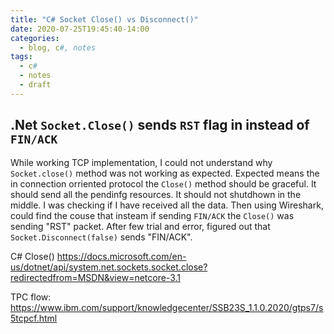 ```yaml
---
title: "C# Socket Close() vs Disconnect()"
date: 2020-07-25T19:45:40-14:00
categories:
  - blog, c#, notes
tags:
  - c#
  - notes
  - draft
---
```

## .Net ```Socket.Close()``` sends ```RST``` flag in instead of ```FIN/ACK```


While working TCP implementation, I could not understand why ```Socket.close()``` method was not working as expected.
Expected means the in connection orriented protocol the ```Close()``` method should be graceful. It should send all the pendinfg resources.
It should not shutdhown in the middle. I was checking if I have received all the data. Then using Wireshark, could find the couse that
insteam if sending ```FIN/ACK``` the ```Close()``` was sending "RST" packet.
After few trial and error, figured out that ```Socket.Disconnect(false)``` sends "FIN/ACK".

C# Close() https://docs.microsoft.com/en-us/dotnet/api/system.net.sockets.socket.close?redirectedfrom=MSDN&view=netcore-3.1

TPC flow: https://www.ibm.com/support/knowledgecenter/SSB23S_1.1.0.2020/gtps7/s5tcpcf.html

